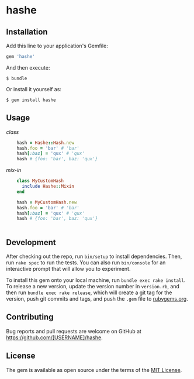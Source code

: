 # hashe

## Installation

Add this line to your application's Gemfile:

```ruby
gem 'hashe'
```

And then execute:

    $ bundle

Or install it yourself as:

    $ gem install hashe

## Usage

*class*

```ruby
    hash = Hashe::Hash.new
    hash.foo = 'bar' # 'bar'
    hash[:baz] = 'qux' # 'qux'
    hash # {foo: 'bar', baz: 'qux'}
```

*mix-in*

```ruby
    class MyCustomHash
      include Hashe::Mixin
    end

    hash = MyCustomHash.new
    hash.foo = 'bar' # 'bar'
    hash[:baz] = 'qux' # 'qux'
    hash # {foo: 'bar', baz: 'qux'}
   
```


## Development

After checking out the repo, run `bin/setup` to install dependencies. Then, run `rake spec` to run the tests. You can also run `bin/console` for an interactive prompt that will allow you to experiment.

To install this gem onto your local machine, run `bundle exec rake install`. To release a new version, update the version number in `version.rb`, and then run `bundle exec rake release`, which will create a git tag for the version, push git commits and tags, and push the `.gem` file to [rubygems.org](https://rubygems.org).

## Contributing

Bug reports and pull requests are welcome on GitHub at https://github.com/[USERNAME]/hashe.

## License

The gem is available as open source under the terms of the [MIT License](https://opensource.org/licenses/MIT).
